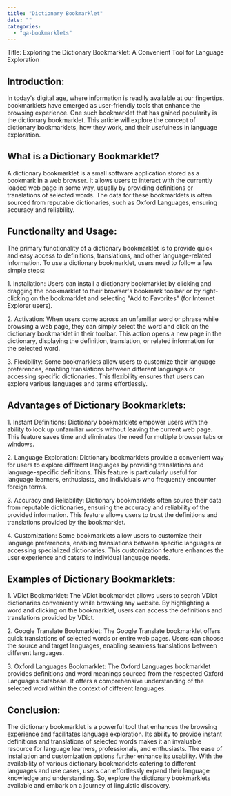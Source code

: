 ```yaml
---
title: "Dictionary Bookmarklet"
date: ""
categories: 
  - "qa-bookmarklets"
---
```


Title: Exploring the Dictionary Bookmarklet: A Convenient Tool for Language Exploration

## Introduction:

In today's digital age, where information is readily available at our fingertips, bookmarklets have emerged as user-friendly tools that enhance the browsing experience. One such bookmarklet that has gained popularity is the dictionary bookmarklet. This article will explore the concept of dictionary bookmarklets, how they work, and their usefulness in language exploration.

## What is a Dictionary Bookmarklet?

A dictionary bookmarklet is a small software application stored as a bookmark in a web browser. It allows users to interact with the currently loaded web page in some way, usually by providing definitions or translations of selected words. The data for these bookmarklets is often sourced from reputable dictionaries, such as Oxford Languages, ensuring accuracy and reliability.

## Functionality and Usage:

The primary functionality of a dictionary bookmarklet is to provide quick and easy access to definitions, translations, and other language-related information. To use a dictionary bookmarklet, users need to follow a few simple steps:

1\. Installation: Users can install a dictionary bookmarklet by clicking and dragging the bookmarklet to their browser's bookmark toolbar or by right-clicking on the bookmarklet and selecting "Add to Favorites" (for Internet Explorer users).

2\. Activation: When users come across an unfamiliar word or phrase while browsing a web page, they can simply select the word and click on the dictionary bookmarklet in their toolbar. This action opens a new page in the dictionary, displaying the definition, translation, or related information for the selected word.

3\. Flexibility: Some bookmarklets allow users to customize their language preferences, enabling translations between different languages or accessing specific dictionaries. This flexibility ensures that users can explore various languages and terms effortlessly.

## Advantages of Dictionary Bookmarklets:

1\. Instant Definitions: Dictionary bookmarklets empower users with the ability to look up unfamiliar words without leaving the current web page. This feature saves time and eliminates the need for multiple browser tabs or windows.

2\. Language Exploration: Dictionary bookmarklets provide a convenient way for users to explore different languages by providing translations and language-specific definitions. This feature is particularly useful for language learners, enthusiasts, and individuals who frequently encounter foreign terms.

3\. Accuracy and Reliability: Dictionary bookmarklets often source their data from reputable dictionaries, ensuring the accuracy and reliability of the provided information. This feature allows users to trust the definitions and translations provided by the bookmarklet.

4\. Customization: Some bookmarklets allow users to customize their language preferences, enabling translations between specific languages or accessing specialized dictionaries. This customization feature enhances the user experience and caters to individual language needs.

## Examples of Dictionary Bookmarklets:

1\. VDict Bookmarklet: The VDict bookmarklet allows users to search VDict dictionaries conveniently while browsing any website. By highlighting a word and clicking on the bookmarklet, users can access the definitions and translations provided by VDict.

2\. Google Translate Bookmarklet: The Google Translate bookmarklet offers quick translations of selected words or entire web pages. Users can choose the source and target languages, enabling seamless translations between different languages.

3\. Oxford Languages Bookmarklet: The Oxford Languages bookmarklet provides definitions and word meanings sourced from the respected Oxford Languages database. It offers a comprehensive understanding of the selected word within the context of different languages.

## Conclusion:

The dictionary bookmarklet is a powerful tool that enhances the browsing experience and facilitates language exploration. Its ability to provide instant definitions and translations of selected words makes it an invaluable resource for language learners, professionals, and enthusiasts. The ease of installation and customization options further enhance its usability. With the availability of various dictionary bookmarklets catering to different languages and use cases, users can effortlessly expand their language knowledge and understanding. So, explore the dictionary bookmarklets available and embark on a journey of linguistic discovery.
